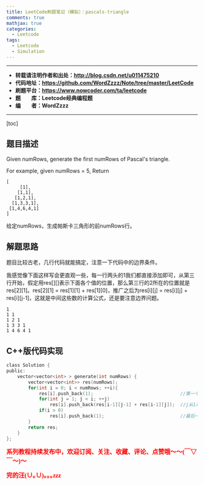 ```yaml
---
title: LeetCode刷题笔记（模拟）：pascals-triangle
comments: true
mathjax: true
categories:
  - Leetcode
tags:
  - Leetcode
  - Simulation
---
```


----------

- **转载请注明作者和出处：http://blog.csdn.net/u011475210**
- **代码地址：https://github.com/WordZzzz/Note/tree/master/LeetCode**
- **刷题平台：https://www.nowcoder.com/ta/leetcode**
- **题&emsp;&emsp;库：Leetcode经典编程题**
- **编&emsp;&emsp;者：WordZzzz**

----------

[toc]

## 题目描述

Given numRows, generate the first numRows of Pascal's triangle.

For example, given numRows = 5,
Return

```
[
     [1],
    [1,1],
   [1,2,1],
  [1,3,3,1],
 [1,4,6,4,1]
]
```

给定numRows，生成帕斯卡三角形的前numRows行。

## 解题思路

题目比较古老，几行代码就能搞定，注意一下代码中的边界条件。

我感觉像下面这样写会更直观一些，每一行两头的1我们都直接添加即可，从第三行开始，假定用res[][]表示下面各个值的位置，那么第三行的2所在的位置就是res[2][1]。res[2][1] = res[1][1] + res[1][0]，推广之后为res[i][j] = res[i][j] + res[i][j-1]，这就是中间这些数的计算公式，还是要注意边界问题。

```
1
1 1
1 2 1
1 3 3 1
1 4 6 4 1
```

## C++版代码实现

```c
class Solution {
public:
    vector<vector<int> > generate(int numRows) {
        vector<vector<int>> res(numRows);
        for(int i = 0; i < numRows; ++i){
        	res[i].push_back(1);                                //第一个位置为1
            for(int j = 1; j < i; ++j)
                res[i].push_back(res[i-1][j-1] + res[i-1][j]);  //j从1开始，那么只有i>=2的时候才会执行这部分
            if(i > 0)
                res[i].push_back(1);                            //最后一个位置也为1，需要注意是不能再第一行中添加
        }
        return res;
    }
};
```


**<font color="red" size=3 face="仿宋">系列教程持续发布中，欢迎订阅、关注、收藏、评论、点赞哦～～(￣▽￣～)～</font>**

**<font color="red" size=3 face="仿宋">完的汪(∪｡∪)｡｡｡zzz</font>**